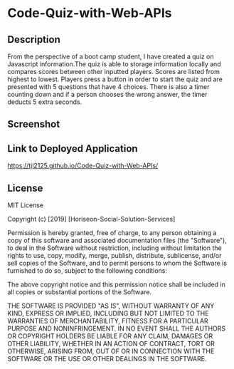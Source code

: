 # Code-Quiz-with-Web-APIs

## Description 
From the perspective of a boot camp student, I have created a quiz on Javascript information.The quiz is able to storage information locally and compares scores between other 
inputted players. Scores are listed from highest to lowest. Players press a button in order
to start the quiz and are presented with 5 questions that have 4 choices. There is also a
timer counting down and if a person chooses the wrong answer, the timer deducts 5 extra
seconds. 


## Screenshot 


## Link to Deployed Application 
https://tjl2125.github.io/Code-Quiz-with-Web-APIs/

## License 
MIT License

Copyright (c) [2019] [Horiseon-Social-Solution-Services]

Permission is hereby granted, free of charge, to any person obtaining a copy
of this software and associated documentation files (the "Software"), to deal
in the Software without restriction, including without limitation the rights
to use, copy, modify, merge, publish, distribute, sublicense, and/or sell
copies of the Software, and to permit persons to whom the Software is
furnished to do so, subject to the following conditions:

The above copyright notice and this permission notice shall be included in all
copies or substantial portions of the Software.

THE SOFTWARE IS PROVIDED "AS IS", WITHOUT WARRANTY OF ANY KIND, EXPRESS OR
IMPLIED, INCLUDING BUT NOT LIMITED TO THE WARRANTIES OF MERCHANTABILITY,
FITNESS FOR A PARTICULAR PURPOSE AND NONINFRINGEMENT. IN NO EVENT SHALL THE
AUTHORS OR COPYRIGHT HOLDERS BE LIABLE FOR ANY CLAIM, DAMAGES OR OTHER
LIABILITY, WHETHER IN AN ACTION OF CONTRACT, TORT OR OTHERWISE, ARISING FROM,
OUT OF OR IN CONNECTION WITH THE SOFTWARE OR THE USE OR OTHER DEALINGS IN THE
SOFTWARE.